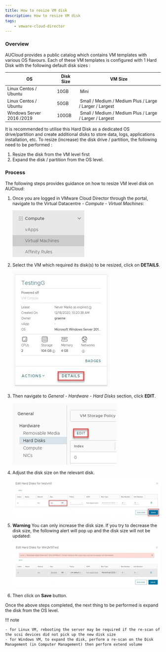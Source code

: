 ```yaml
---
title: How to resize VM disk
description: How to resize VM disk
tags:
    - vmware-cloud-director
---
```


### Overview

AUCloud provides a public catalog which contains VM templates with various OS flavours. Each of these VM templates is configured with 1 Hard Disk with the following default disk sizes :  

| OS  | Disk Size | VM Size |
| --- | --- | --- |
| Linux Centos / Ubuntu | 10GB |  Mini |
| Linux Centos / Ubuntu | 50GB |  Small / Medium / Medium Plus / Large / Larger / Largest |
| Windows Server 2016 /2019 | 100GB |  Small / Medium / Medium Plus / Large / Larger / Largest |
  
It is recommended to utilise this Hard Disk as a dedicated OS drive/partition and create additional disks to store data, logs, applications installation, etc. To resize (increase) the disk drive / partition, the following need to be performed :

1. Resize the disk from the VM level first
1. Expand the disk / partition from the OS level.

### Process

The following steps provides guidance on how to resize VM level disk on AUCloud:

1. Once you are logged in VMware Cloud Director through the portal, navigate to the Virtual Datacentre - _Compute - Virtual Machines_:  

    ![Virtual Machines](./assets/nav_virtual_machines.jpg)

1. Select the VM which required its disk(s) to be resized, click on **DETAILS**.

    ![Virtual Machine Detail](./assets/details.jpg)

1. Then navigate to _General - Hardware - Hard Disks_ section, click **EDIT**.  

    ![Edit VM](./assets/edit_vm.jpg)

1. Adjust the disk size on the relevant disk.  

    ![Edit Disk](./assets/edit_disk.jpg)

1. **Warning** You can only increase the disk size. If you try to decrease the disk size, the following alert will pop up and the disk size will not be updated:  

    ![Decrease Disk](./assets/decrease_disk.jpg)

1. Then click on **Save** button.

Once the above steps completed, the next thing to be performed is expand the disk from the OS level.

!!! note

    - for Linux VM, rebooting the server may be required if the re-scan of the scsi devices did not pick up the new disk size
    - for Windows VM, to expand the disk, perform a re-scan on the Disk Management (in Computer Management) then perform extend volume
